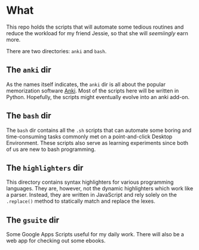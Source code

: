 # What
This repo holds the scripts that will automate some tedious routines and reduce the workload for my friend Jessie, so that she will _seemiingly_ earn more. 

There are two directories: `anki` and `bash`. 

## The `anki` dir 
As the names itself indicates, the `anki` dir is all about the popular memorization software [Anki](https://apps.ankiweb.net/). Most of the scripts here will be written in Python. Hopefully, the scripts might eventually evolve into an anki add-on. 

## The `bash` dir
The `bash` dir contains all the `.sh` scripts that can automate some boring and time-consuming tasks commonly met on a point-and-click Desktop Environment. These scripts also serve as learning experiments since both of us are new to bash programming.  

## The `highlighters` dir
This directory contains syntax highlighters for various programming languages. They are, however, not the dynamic highlighters which work like a parser. Instead, they are written in JavaScript and rely solely on the `.replace()` method to statically match and replace the lexes.  

## The `gsuite` dir
Some Google Apps Scripts useful for my daily work.
There will also be a web app for checking out some ebooks.
